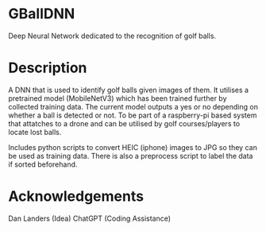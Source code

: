 # GBallDNN

Deep Neural Network dedicated to the recognition of golf balls.

# Description

A DNN that is used to identify golf balls given images of them. It utilises a pretrained model (MobileNetV3) which has been trained further by collected training data. The current model outputs
a yes or no depending on whether a ball is detected or not. To be part of a raspberry-pi based system that attatches to a drone and can be utilised by golf courses/players to locate lost balls.

Includes python scripts to convert HEIC (iphone) images to JPG so they can be used as training data. There is also a preprocess script to label the data if sorted beforehand.

# Acknowledgements

Dan Landers (Idea)
ChatGPT (Coding Assistance)
